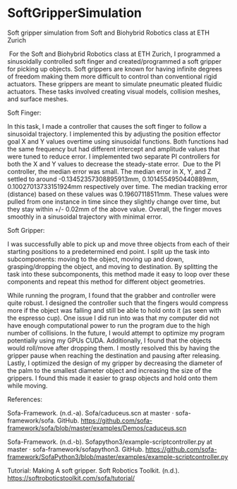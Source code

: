 # SoftGripperSimulation
Soft gripper simulation from Soft and Biohybrid Robotics class at ETH Zurich

﻿
For the Soft and Biohybrid Robotics class at ETH Zurich, I programmed a sinusoidally controlled soft finger and created/programmed a soft gripper for picking up objects. Soft grippers are known for having infinite degrees of freedom making them more difficult to control than conventional rigid actuators. These grippers are meant to simulate pneumatic pleated fluidic actuators. These tasks involved creating visual models, collision meshes, and surface meshes. ﻿

Soft Finger:

In this task, I made a controller that causes the soft finger to follow a sinusoidal trajectory. I implemented this by adjusting the position effector goal X and Y values overtime using sinusoidal functions. Both functions had the same frequency but had different intercept and amplitude values that were tuned to reduce error. I implemented two separate PI controllers for both the X and Y values to decrease the steady-state error. ﻿ Due to the PI controller, the median error was small. The median error in X, Y, and Z settled to around -0.13452357308895913mm, 0.1014554950440889mm, 0.10027013733151924mm respectively over time. The median tracking error (distance) based on these values was 0.19607118511mm. These values were pulled from one instance in time since they slightly change over time, but they stay within +/- 0.02mm of the above value. Overall, the finger moves smoothly in a sinusoidal trajectory with minimal error.

Soft Gripper:

I was successfully able to pick up and move three objects from each of their starting positions to a predetermined end point. I split up the task into subcomponents: moving to the object, moving up and down, grasping/dropping the object, and moving to destination. By splitting the task into these subcomponents, this method made it easy to loop over these components and repeat this method for different object geometries.

While running the program, I found that the grabber and controller were quite robust. I designed the controller such that the fingers would compress more if the object was falling and still be able to hold onto it (as seen with the espresso cup). One issue I did run into was that my computer did not have enough computational power to run the program due to the high number of collisions. In the future, I would attempt to optimize my program potentially using my GPUs CUDA. Additionally, I found that the objects would roll/move after dropping them. I mostly resolved this by having the gripper pause when reaching the destination and pausing after releasing. Lastly, I optimized the design of my gripper by decreasing the diameter of the palm to the smallest diameter object and increasing the size of the grippers. I found this made it easier to grasp objects and hold onto them while moving.

References:

Sofa-Framework. (n.d.-a). Sofa/caduceus.scn at master · sofa-framework/sofa. GitHub. https://github.com/sofa-framework/sofa/blob/master/examples/Demos/caduceus.scn

Sofa-Framework. (n.d.-b). Sofapython3/example-scriptcontroller.py at master · sofa-framework/sofapython3. GitHub. https://github.com/sofa-framework/SofaPython3/blob/master/examples/example-scriptcontroller.py

Tutorial: Making A soft gripper. Soft Robotics Toolkit. (n.d.). https://softroboticstoolkit.com/sofa/tutorial/
